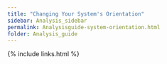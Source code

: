 ```yaml
---
title: "Changing Your System's Orientation"
sidebar: Analysis_sidebar
permalink: Analysisguide-system-orientation.html
folder: Analysis_guide
---
```


<link rel="stylesheet" href="css/theme-purple.css">

{% include links.html %}
